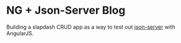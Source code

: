 # NG + Json-Server Blog

Building a slapdash CRUD app as a way to test out 
[json-server](https://github.com/typicode/json-server) with AngularJS.

